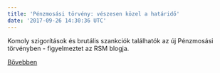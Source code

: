 ```yaml
---
title: 'Pénzmosási törvény: vészesen közel a határidő'
date: '2017-09-26 14:30:36 UTC'
---
```


Komoly szigorítások és brutális szankciók találhatók az új Pénzmosási törvényben - figyelmeztet az RSM blogja.


[Bővebben](http://ift.tt/2fpOZWQ)
